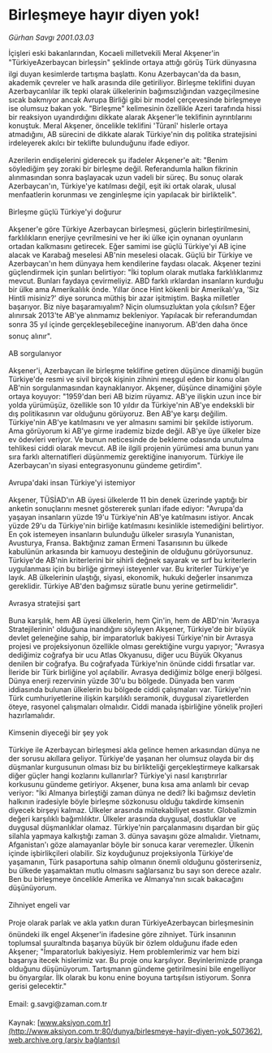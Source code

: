 # Birleşmeye hayır diyen yok!

*Gürhan Savgı 2001.03.03*

<div class="pNewsDetailMainContent ctx_content" itemprop="articleBody">
 İçişleri eski bakanlarından, Kocaeli milletvekili Meral Akşener'in "TürkiyeAzerbaycan birleşsin" şeklinde ortaya attığı görüş Türk dünyasına ilgi duyan kesimlerde tartışma başlattı. Konu Azerbaycan'da da basın, akademik çevreler ve halk arasında dile getiriliyor. Birleşme teklifini duyan Azerbaycanlılar ilk tepki olarak ülkelerinin bağımsızlığından vazgeçilmesine sıcak bakmıyor ancak Avrupa Birliği gibi bir model çerçevesinde birleşmeye ise olumsuz bakan yok. "Birleşme" kelimesinin özellikle Azeri tarafında hissi bir reaksiyon uyandırdığını dikkate alarak Akşener'le teklifinin ayrıntılarını konuştuk. Meral Akşener, öncelikle teklifini 'Tûranî' hislerle ortaya atmadığını, AB sürecini de dikkate alarak Türkiye'nin dış politika stratejisini irdeleyerek akılcı bir teklifte bulunduğunu ifade ediyor.
 <br/>
 <br/>
 Azerilerin endişelerini giderecek şu ifadeler Akşener'e ait: "Benim söylediğim şey zoraki bir birleşme değil. Referandumla halkın fikrinin alınmasından sonra başlayacak uzun vadeli bir süreç. Bu sonuç olarak Azerbaycan'ın, Türkiye'ye katılması değil, eşit iki ortak olarak, ulusal menfaatlerin korunması ve zenginleşme için yapılacak bir birliktelik".
 <br/>
 <br/>
 Birleşme güçlü Türkiye'yi doğurur
 <br/>
 <br/>
 Akşener'e göre Türkiye Azerbaycan birleşmesi, güçlerin birleştirilmesini, farklılıkların enerjiye çevrilmesini ve her iki ülke için oynanan oyunların ortadan kalkmasını getirecek. Eğer samimi ise güçlü Türkiye'yi AB içine alacak ve Karabağ meselesi AB'nin meselesi olacak. Güçlü bir Türkiye ve Azerbaycan'ın hem dünyaya hem kendilerine faydası olacak. Akşener tezini güçlendirmek için şunları belirtiyor: "İki toplum olarak mutlaka farklılıklarımız mevcut. Bunları faydaya çevirmeliyiz. ABD farklı ırklardan insanların kurduğu bir ülke ama Amerikalılık önde. Yıllar önce Hint kökenli bir Amerikalı'ya, 'Siz Hintli misiniz?' diye sorunca müthiş bir azar işitmiştim. Başka milletler başarıyor. Biz niye başaramıyalım? Niçin olumsuzluktan yola çıkılsın? Eğer alınırsak 2013'te AB'ye alınmamız bekleniyor. Yapılacak bir referandumdan sonra 35 yıl içinde gerçekleşebileceğine inanıyorum. AB'den daha önce sonuç alınır".
 <br/>
 <br/>
 AB sorgulanıyor
 <br/>
 <br/>
 Akşener'i, Azerbaycan ile birleşme teklifine getiren düşünce dinamiği bugün Türkiye'de resmi ve sivil birçok kişinin zihnini meşgul eden bir konu olan AB'nin sorgulanmasından kaynaklanıyor. Akşener, düşünce dinamiğini şöyle ortaya koyuyor: "1959'dan beri AB bizim rüyamız. AB'ye ilişkin uzun ince bir yolda yürümüşüz, özellikle son 10 yıldır da Türkiye'nin AB'ye endekskli bir dış politikasının var olduğunu görüyoruz. Ben AB'ye karşı değilim. Türkiye'nin AB'ye katılmasını ve yer almasını samimi bir şekilde istiyorum. Ama görüyorum ki AB'ye girme irademiz bizde değil. AB'ye üye ülkeler bize ev ödevleri veriyor. Ve bunun neticesinde de bekleme odasında unutulma tehlikesi ciddi olarak mevcut. AB ile ilgili projenin yürümesi ama bunun yanı sıra farklı alternatifleri düşünmemiz gerektiğine inanıyorum. Türkiye ile Azerbaycan'ın siyasi entegrasyonunu gündeme getirdim".
 <br/>
 <br/>
 Avrupa'daki insan Türkiye'yi istemiyor
 <br/>
 <br/>
 Akşener, TÜSİAD'ın AB üyesi ülkelerde 11 bin denek üzerinde yaptığı bir anketin sonuçlarını mesnet göstererek şunları ifade ediyor: "Avrupa'da yaşayan insanların yüzde 19'u Türkiye'nin AB'ye katılmasını istiyor. Ancak yüzde 29'u da Türkiye'nin birliğe katılmasını kesinlikle istemediğini belirtiyor. En çok istemeyen insanların bulunduğu ülkeler sırasıyla Yunanistan, Avusturya, Fransa. Baktığınız zaman Ermeni Tasarısının bu ülkede kabulünün arkasında bir kamuoyu desteğinin de olduğunu görüyorsunuz. Türkiye'de AB'nin kriterlerini bir sihirli değnek sayarak ve sırf bu kriterlerin uygulanması için bu birliğe girmeyi isteyenler var. Bu kriterler Türkiye'ye layık. AB ülkelerinin ulaştığı, siyasi, ekonomik, hukuki değerler insanımıza gereklidir. Türkiye AB'den bağımsız süratle bunu yerine getirmelidir".
 <br/>
 <br/>
 Avrasya stratejisi şart
 <br/>
 <br/>
 Buna karşılık, hem AB üyesi ülkelerin, hem Çin'in, hem de ABD'nin 'Avrasya Stratejilerinin' olduğuna inandığını söyleyen Akşener, Türkiye'de bir büyük devlet geleneğine sahip, bir imparatorluk bakiyesi Türkiye'nin bir Avrasya projesi ve projeksiyonun özellikle olması gerektiğine vurgu yapıyor; "Avrasya dediğimiz coğrafya bir ucu Atlas Okyanusu, diğer ucu Büyük Okyanus denilen bir coğrafya. Bu coğrafyada Türkiye'nin önünde ciddi fırsatlar var. İleride bir Türk birliğine yol açılabilir. Avrasya dediğimiz bölge enerji bölgesi. Dünya enerji rezervinin yüzde 30'u bu bölgede. Dünyada ben varım iddiasında bulunan ülkelerin bu bölgede ciddi çalışmaları var. Türkiye'nin Türk cumhuriyetlerine ilişkin karşılıklı seramonik, duygusal ziyaretlerden öteye, rasyonel çalışmaları olmalıdır. Ciddi manada işbirliğine yönelik projleri hazırlamalıdır.
 <br/>
 <br/>
 Kimsenin diyeceği bir şey yok
 <br/>
 <br/>
 Türkiye ile Azerbaycan birleşmesi akla gelince hemen arkasından dünya ne der sorusu akıllara geliyor. Türkiye'de yaşanan her olumsuz olayda bir dış düşmanlar kurgusunun olması biz bu birlikteliği gerçekleştirmeye kalkarsak diğer güçler hangi kozlarını kullanırlar? Türkiye'yi nasıl karıştırırlar korkusunu gündeme getiriyor. Akşener, buna kısa ama anlamlı bir cevap veriyor: "İki Almanya birleştiği zaman dünya ne dedi? İki bağımsız devletin halkının iradesiyle böyle birleşme sözkonusu olduğu takdirde kimsenin diyecek birşeyi kalmaz. Ülkeler arasında mütekabiliyet esastır. Globalizmin değeri karşılıklı bağımlılıktır. Ülkeler arasında duygusal, dostluklar ve duygusal düşmanlıklar olamaz. Türkiye'nin parçalanmasını dışardan bir güç silahla yapmaya kalkıştığı zaman 3. dünya savaşını göze almalıdır. Vietnamı, Afganistan'ı göze alamayanlar böyle bir sonuca karar veremezler. Ülkenin içinde işbirlikçileri olabilir. Siz koyduğunuz projeksiyonla Türkiye'de yaşamanın, Türk pasaportuna sahip olmanın önemli olduğunu gösterirseniz, bu ülkede yaşamaktan mutlu olmasını sağlarsanız bu sayı son derece azalır. Ben bu birleşmeye öncelikle Amerika ve Almanya'nın sıcak bakacağını düşünüyorum.
 <br/>
 <br/>
 Zihniyet engeli var
 <br/>
 <br/>
 Proje olarak parlak ve akla yatkın duran TürkiyeAzerbaycan birleşmesinin önündeki ilk engel Akşener'in ifadesine göre zihniyet. Türk insanının toplumsal şuuraltında başarıya büyük bir özlem olduğunu ifade eden Akşener; "İmparatorluk bakiyesiyiz. Hem problemlerimiz var hem bizi başarıya itecek hislerimiz var. Bu proje onu karşılıyor. Beyinlerimizde pranga olduğunu düşünüyorum. Tartışmanın gündeme getirilmesini bile engelliyor bu önyargılar. İlk olarak bu konu enine boyuna tartışılsın istiyorum. Sonra gerisi gelecektir."
 <br/>
 <br/>
 Email: g.savgi@zaman.com.tr
 <br/>
</div>


Kaynak: [www.aksiyon.com.tr](http://www.aksiyon.com.tr:80/dunya/birlesmeye-hayir-diyen-yok_507362), [web.archive.org (arşiv bağlantısı)](http://web.archive.org/web/20151023010744/http://www.aksiyon.com.tr:80/dunya/birlesmeye-hayir-diyen-yok_507362)
